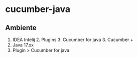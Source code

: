 # cucumber-java

## Ambiente
1. IDEA Intelij
   2. Plugins
      3. Cucumber for java
      3. Cucumber +
2. Java 17.xx
3. Plugin > Cucumber for java
 
